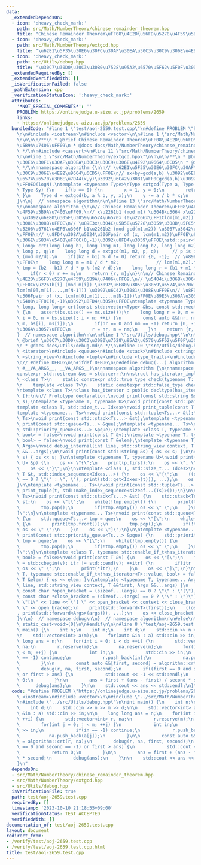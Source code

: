 ```yaml
---
data:
  _extendedDependsOn:
  - icon: ':heavy_check_mark:'
    path: src/Math/NumberTheory/chinese_remainder_theorem.hpp
    title: "Chinese Remainder Theorem\uFF08\u4E2D\u56FD\u5270\u4F59\u5B9A\u7406\uFF09"
  - icon: ':heavy_check_mark:'
    path: src/Math/NumberTheory/extgcd.hpp
    title: "\u62E1\u5F35\u30E6\u30FC\u30AF\u30EA\u30C3\u30C9\u306E\u4E92\u9664\u6CD5"
  - icon: ':heavy_check_mark:'
    path: src/Utils/debug.hpp
    title: "\u30C7\u30D0\u30C3\u30B0\u7528\u95A2\u6570\u5F62\u5F0F\u30DE\u30AF\u30ED"
  _extendedRequiredBy: []
  _extendedVerifiedWith: []
  _isVerificationFailed: false
  _pathExtension: cpp
  _verificationStatusIcon: ':heavy_check_mark:'
  attributes:
    '*NOT_SPECIAL_COMMENTS*': ''
    PROBLEM: https://onlinejudge.u-aizu.ac.jp/problems/2659
    links:
    - https://onlinejudge.u-aizu.ac.jp/problems/2659
  bundledCode: "#line 1 \"test/aoj-2659.test.cpp\"\n#define PROBLEM \"https://onlinejudge.u-aizu.ac.jp/problems/2659\"\
    \n\n#include <iostream>\n#include <vector>\n\n#line 1 \"src/Math/NumberTheory/chinese_remainder_theorem.hpp\"\
    \n\n\n\n/**\n * @brief Chinese Remainder Theorem\uFF08\u4E2D\u56FD\u5270\u4F59\
    \u5B9A\u7406\uFF09\n * @docs docs/Math/NumberTheory/chinese_remainder_theorem.md\n\
    \ */\n\n#include <cassert>\n#line 11 \"src/Math/NumberTheory/chinese_remainder_theorem.hpp\"\
    \n\n#line 1 \"src/Math/NumberTheory/extgcd.hpp\"\n\n\n\n/**\n * @brief \u62E1\u5F35\
    \u30E6\u30FC\u30AF\u30EA\u30C3\u30C9\u306E\u4E92\u9664\u6CD5\n * @docs docs/Math/NumberTheory/extgcd.md\n\
    \ */\n\nnamespace algorithm {\n\n// \u62E1\u5F35\u30E6\u30FC\u30AF\u30EA\u30C3\
    \u30C9\u306E\u4E92\u9664\u6CD5\uFF0E\n// ax+by=gcd(a,b) \u3092\u6E80\u305F\u3059\
    \u6574\u6570\u306E\u7D44(x,y)\u3092\u6C42\u3081\uFF0Cgcd(a,b)\u3092\u8FD4\u3059\
    \uFF0EO(logN).\ntemplate <typename Type>\nType extgcd(Type a, Type b, Type &x,\
    \ Type &y) {\n    if(b == 0) {\n        x = 1, y = 0;\n        return a;\n   \
    \ }\n    Type d = extgcd(b, a % b, y, x);\n    y -= a / b * x;\n    return d;\n\
    }\n\n}  // namespace algorithm\n\n\n#line 13 \"src/Math/NumberTheory/chinese_remainder_theorem.hpp\"\
    \n\nnamespace algorithm {\n\n// Chinese Remainder Theorem\uFF08\u4E2D\u56FD\u5270\
    \u4F59\u5B9A\u7406\uFF09.\n// x\u2261b1 (mod m1) \u304B\u3064 x\u2261b2 (mod m2)\
    \ \u3092\u6E80\u305F\u3059\u6574\u6570x (0\u2266x\uFF1Clcm(m1,m2)) \u3092\u6C42\
    \u3081\u308B\uFF0E\n// \u89E3x\u304C\u5B58\u5728\u3059\u308B\u5FC5\u8981\u5341\
    \u5206\u6761\u4EF6\u306F b1\u2261b2 (mod gcd(m1,m2)) \u3067\u3042\u308B\u3053\u3068\
    \uFF0E\n// \u8FD4\u308A\u5024\u306Fpair of (x, lcm(m1,m2))\uFF0E\u89E3\u306A\u3057\
    \u306E\u5834\u5408\uFF0C(0,-1)\u3092\u8FD4\u3059\uFF0E\nstd::pair<long long, long\
    \ long> crt(long long b1, long long m1, long long b2, long long m2) {\n    long\
    \ long p, q;\n    long long d = extgcd(m1, m2, p, q);     // p is inverse of m1/d\
    \ (mod m2/d).\n    if((b2 - b1) % d != 0) return {0, -1};  // \u89E3\u306A\u3057\
    \uFF0E\n    long long m = m1 / d * m2;              // lcm(m1,m2).\n    long long\
    \ tmp = (b2 - b1) / d * p % (m2 / d);\n    long long r = (b1 + m1 * tmp) % m;\n\
    \    if(r < 0) r += m;\n    return {r, m};\n}\n\n// Chinese Remainder Theorem\uFF08\
    \u4E2D\u56FD\u5270\u4F59\u5B9A\u7406\uFF09.\n// \u5404i\u306B\u3064\u3044\u3066\
    \uFF0Cx\u2261b[i] (mod m[i]) \u3092\u6E80\u305F\u3059\u6574\u6570x (0\u2266x\uFF1C\
    lcm(m[0],m[1],...,m[N-1])) \u3092\u6C42\u3081\u308B\uFF0E\n// \u8FD4\u308A\u5024\
    \u306Fpair of (x, lcm(m[0],m[1],...,m[N-1]))\uFF0E\u89E3\u306A\u3057\u306E\u5834\
    \u5408\uFF0C(0,-1)\u3092\u8FD4\u3059\uFF0E\ntemplate <typename Type>\nstd::pair<long\
    \ long, long long> crt(const std::vector<Type> &bs, const std::vector<Type> &ms)\
    \ {\n    assert(bs.size() == ms.size());\n    long long r = 0, m = 1;\n    for(int\
    \ i = 0, n = bs.size(); i < n; ++i) {\n        const auto &&[nr, nm] = crt(r,\
    \ m, bs[i], ms[i]);\n        if(nr == 0 and nm == -1) return {0, -1};  // \u89E3\
    \u306A\u3057\uFF0E\n        r = nr, m = nm;\n    }\n    return {r, m};\n}\n\n\
    }  // namespace algorithm\n\n\n#line 1 \"src/Utils/debug.hpp\"\n\n\n\n/**\n *\
    \ @brief \u30C7\u30D0\u30C3\u30B0\u7528\u95A2\u6570\u5F62\u5F0F\u30DE\u30AF\u30ED\
    \n * @docs docs/Utils/debug.md\n */\n\n#line 10 \"src/Utils/debug.hpp\"\n#include\
    \ <iterator>\n#include <queue>\n#include <stack>\n#include <string>\n#include\
    \ <string_view>\n#include <tuple>\n#include <type_traits>\n#include <utility>\n\
    \n// #define DEBUG\n\n#ifdef DEBUG\n\n#define debug(...) algorithm::debug::debug_internal(__LINE__,\
    \ #__VA_ARGS__, __VA_ARGS__)\n\nnamespace algorithm {\n\nnamespace debug {\n\n\
    constexpr std::ostream &os = std::cerr;\n\nstruct has_iterator_impl {\n    template\
    \ <class T>\n    static constexpr std::true_type check(typename T::iterator *);\n\
    \n    template <class T>\n    static constexpr std::false_type check(...);\n};\n\
    \ntemplate <class T>\nclass has_iterator : public decltype(has_iterator_impl::check<T>(nullptr))\
    \ {};\n\n// Prototype declaration.\nvoid print(const std::string &s);\nvoid print(std::string_view\
    \ s);\ntemplate <typename T, typename U>\nvoid print(const std::pair<T, U> &p);\n\
    template <class T, std::size_t... Idxes>\nvoid print_tuple(const T &t, std::index_sequence<Idxes...>);\n\
    template <typename... Ts>\nvoid print(const std::tuple<Ts...> &t);\ntemplate <typename...\
    \ Ts>\nvoid print(const std::stack<Ts...> &st);\ntemplate <typename... Ts>\nvoid\
    \ print(const std::queue<Ts...> &que);\ntemplate <typename... Ts>\nvoid print(const\
    \ std::priority_queue<Ts...> &pque);\ntemplate <class T, typename std::enable_if_t<has_iterator<T>::value,\
    \ bool> = false>\nvoid print(const T &v);\ntemplate <typename T, typename std::enable_if_t<!has_iterator<T>::value,\
    \ bool> = false>\nvoid print(const T &elem);\ntemplate <typename T, typename...\
    \ Args>\nvoid debug_internal(int line, std::string_view context, T &&first, Args\
    \ &&...args);\n\nvoid print(const std::string &s) { os << s; }\n\nvoid print(std::string_view\
    \ s) { os << s; }\n\ntemplate <typename T, typename U>\nvoid print(const std::pair<T,\
    \ U> &p) {\n    os << \"{\";\n    print(p.first);\n    os << \", \";\n    print(p.second);\n\
    \    os << \"}\";\n}\n\ntemplate <class T, std::size_t... Idxes>\nvoid print_tuple(const\
    \ T &t, std::index_sequence<Idxes...>) {\n    os << \"{\";\n    ((os << (Idxes\
    \ == 0 ? \"\" : \", \"), print(std::get<Idxes>(t))), ...);\n    os << \"}\";\n\
    }\n\ntemplate <typename... Ts>\nvoid print(const std::tuple<Ts...> &t) {\n   \
    \ print_tuple(t, std::make_index_sequence<sizeof...(Ts)>());\n}\n\ntemplate <typename...\
    \ Ts>\nvoid print(const std::stack<Ts...> &st) {\n    std::stack<Ts...> tmp =\
    \ st;\n    os << \"[\";\n    while(!tmp.empty()) {\n        print(tmp.top());\n\
    \        tmp.pop();\n        if(!tmp.empty()) os << \" \";\n    }\n    os << \"\
    ]\";\n}\n\ntemplate <typename... Ts>\nvoid print(const std::queue<Ts...> &que)\
    \ {\n    std::queue<Ts...> tmp = que;\n    os << \"[\";\n    while(!tmp.empty())\
    \ {\n        print(tmp.front());\n        tmp.pop();\n        if(!tmp.empty())\
    \ os << \" \";\n    }\n    os << \"]\";\n}\n\ntemplate <typename... Ts>\nvoid\
    \ print(const std::priority_queue<Ts...> &pque) {\n    std::priority_queue<Ts...>\
    \ tmp = pque;\n    os << \"[\";\n    while(!tmp.empty()) {\n        print(tmp.top());\n\
    \        tmp.pop();\n        if(!tmp.empty()) os << \" \";\n    }\n    os << \"\
    ]\";\n}\n\ntemplate <class T, typename std::enable_if_t<has_iterator<T>::value,\
    \ bool> = false>\nvoid print(const T &v) {\n    os << \"[\";\n    for(auto itr\
    \ = std::cbegin(v); itr != std::cend(v); ++itr) {\n        if(itr != std::cbegin(v))\
    \ os << \" \";\n        print(*itr);\n    }\n    os << \"]\";\n}\n\ntemplate <typename\
    \ T, typename std::enable_if_t<!has_iterator<T>::value, bool> = false>\nvoid print(const\
    \ T &elem) { os << elem; }\n\ntemplate <typename T, typename... Args>\nvoid debug_internal(int\
    \ line, std::string_view context, T &&first, Args &&...args) {\n    constexpr\
    \ const char *open_bracket = (sizeof...(args) == 0 ? \"\" : \"(\");\n    constexpr\
    \ const char *close_bracket = (sizeof...(args) == 0 ? \"\" : \")\");\n    os <<\
    \ \"[L\" << line << \"] \" << open_bracket << context << close_bracket << \":\
    \ \" << open_bracket;\n    print(std::forward<T>(first));\n    ((os << \", \"\
    , print(std::forward<Args>(args))), ...);\n    os << close_bracket << std::endl;\n\
    }\n\n}  // namespace debug\n\n}  // namespace algorithm\n\n#else\n\n#define debug(...)\
    \ static_cast<void>(0)\n\n#endif\n\n\n#line 8 \"test/aoj-2659.test.cpp\"\n\nint\
    \ main() {\n    int n;\n    int m;\n    int d;\n    std::cin >> n >> m >> d;\n\
    \n    std::vector<int> a(m);\n    for(auto &in : a) std::cin >> in;\n\n    long\
    \ long ans = n;\n    for(int i = 0; i < d; ++i) {\n        std::vector<int> r,\
    \ na;\n        r.reserve(m);\n        na.reserve(m);\n        for(int j = 0; j\
    \ < m; ++j) {\n            int in;\n            std::cin >> in;\n            if(in\
    \ == -1) continue;\n            r.push_back(in);\n            na.push_back(a[j]);\n\
    \        }\n\n        const auto &&[first, second] = algorithm::crt(r, na);\n\
    \        debug(r, na, first, second);\n        if((first == 0 and second == -1)\
    \ or first > ans) {\n            std::cout << -1 << std::endl;\n            return\
    \ 0;\n        }\n\n        ans = first + (ans - first) / second * second;\n  \
    \      debug(ans);\n    }\n\n    std::cout << ans << std::endl;\n}\n"
  code: "#define PROBLEM \"https://onlinejudge.u-aizu.ac.jp/problems/2659\"\n\n#include\
    \ <iostream>\n#include <vector>\n\n#include \"../src/Math/NumberTheory/chinese_remainder_theorem.hpp\"\
    \n#include \"../src/Utils/debug.hpp\"\n\nint main() {\n    int n;\n    int m;\n\
    \    int d;\n    std::cin >> n >> m >> d;\n\n    std::vector<int> a(m);\n    for(auto\
    \ &in : a) std::cin >> in;\n\n    long long ans = n;\n    for(int i = 0; i < d;\
    \ ++i) {\n        std::vector<int> r, na;\n        r.reserve(m);\n        na.reserve(m);\n\
    \        for(int j = 0; j < m; ++j) {\n            int in;\n            std::cin\
    \ >> in;\n            if(in == -1) continue;\n            r.push_back(in);\n \
    \           na.push_back(a[j]);\n        }\n\n        const auto &&[first, second]\
    \ = algorithm::crt(r, na);\n        debug(r, na, first, second);\n        if((first\
    \ == 0 and second == -1) or first > ans) {\n            std::cout << -1 << std::endl;\n\
    \            return 0;\n        }\n\n        ans = first + (ans - first) / second\
    \ * second;\n        debug(ans);\n    }\n\n    std::cout << ans << std::endl;\n\
    }\n"
  dependsOn:
  - src/Math/NumberTheory/chinese_remainder_theorem.hpp
  - src/Math/NumberTheory/extgcd.hpp
  - src/Utils/debug.hpp
  isVerificationFile: true
  path: test/aoj-2659.test.cpp
  requiredBy: []
  timestamp: '2023-10-10 21:18:55+09:00'
  verificationStatus: TEST_ACCEPTED
  verifiedWith: []
documentation_of: test/aoj-2659.test.cpp
layout: document
redirect_from:
- /verify/test/aoj-2659.test.cpp
- /verify/test/aoj-2659.test.cpp.html
title: test/aoj-2659.test.cpp
---
```


